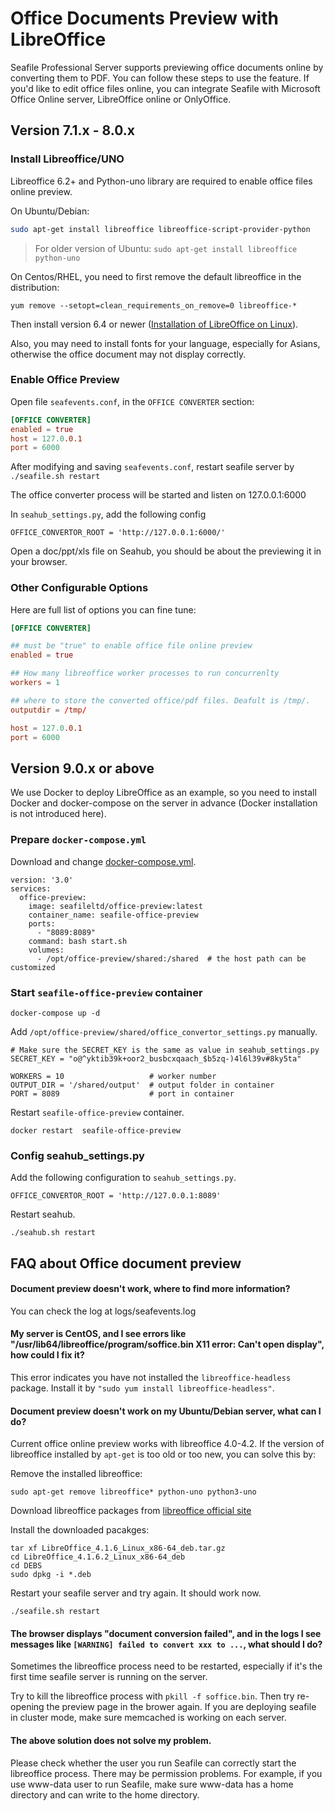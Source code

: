 # Office Documents Preview with LibreOffice

Seafile Professional Server supports previewing office documents online by converting them to PDF. You can follow these steps to use the feature. If you'd like to edit office files online, you can integrate Seafile with Microsoft Office Online server, LibreOffice online or OnlyOffice.


## Version 7.1.x - 8.0.x

### Install Libreoffice/UNO

Libreoffice 6.2+ and Python-uno library are required to enable office files online preview.

On Ubuntu/Debian:

```bash
sudo apt-get install libreoffice libreoffice-script-provider-python
```

> For older version of Ubuntu: `sudo apt-get install libreoffice python-uno`

On Centos/RHEL, you need to first remove the default libreoffice in the distribution:

```
yum remove --setopt=clean_requirements_on_remove=0 libreoffice-* 
```

Then install version 6.4 or newer ([Installation of LibreOffice on Linux](https://wiki.documentfoundation.org/Documentation/Install/Linux#Terminal-Based_Install)).

Also, you may need to install fonts for your language, especially for Asians, otherwise the office document may not display correctly.

### Enable Office Preview

Open file `seafevents.conf`, in the `OFFICE CONVERTER` section:

```conf
[OFFICE CONVERTER]
enabled = true
host = 127.0.0.1
port = 6000
```

After modifying and saving `seafevents.conf`, restart seafile server by `./seafile.sh restart`

The office converter process will be started and listen on 127.0.0.1:6000

In `seahub_settings.py`, add the following config

```
OFFICE_CONVERTOR_ROOT = 'http://127.0.0.1:6000/'
```

Open a doc/ppt/xls file on Seahub, you should be about the previewing it in your browser.

### Other Configurable Options

Here are full list of options you can fine tune:

```conf
[OFFICE CONVERTER]

## must be "true" to enable office file online preview
enabled = true

## How many libreoffice worker processes to run concurrenlty
workers = 1

## where to store the converted office/pdf files. Deafult is /tmp/.
outputdir = /tmp/

host = 127.0.0.1
port = 6000
```

## Version 9.0.x or above

We use Docker to deploy LibreOffice as an example, so you need to install Docker and docker-compose on the server in advance (Docker installation is not introduced here).

### Prepare `docker-compose.yml`

Download and change [docker-compose.yml](./office-preview-yml/docker-compose.yml).

```
version: '3.0'
services:
  office-preview:
    image: seafileltd/office-preview:latest
    container_name: seafile-office-preview
    ports:
      - "8089:8089"
    command: bash start.sh
    volumes:
      - /opt/office-preview/shared:/shared  # the host path can be customized
```

### Start `seafile-office-preview` container

```
docker-compose up -d
```

Add `/opt/office-preview/shared/office_convertor_settings.py` manually.

```
# Make sure the SECRET_KEY is the same as value in seahub_settings.py
SECRET_KEY = "o@^yktib39k+oor2_busbcxqaach_$b5zq-)4l6l39v#8ky5ta"  

WORKERS = 10                   # worker number
OUTPUT_DIR = '/shared/output'  # output folder in container
PORT = 8089                    # port in container
```

Restart `seafile-office-preview` container.
```
docker restart  seafile-office-preview
```

### Config seahub_settings.py

Add the following configuration to `seahub_settings.py`.

```
OFFICE_CONVERTOR_ROOT = 'http://127.0.0.1:8089'
```

Restart seahub.
```
./seahub.sh restart
```

## FAQ about Office document preview

#### Document preview doesn't work, where to find more information?

You can check the log at logs/seafevents.log

#### My server is CentOS, and I see errors like "/usr/lib64/libreoffice/program/soffice.bin X11 error: Can't open display", how could I fix it?

This error indicates you have not installed the `libreoffice-headless` package. Install it by `"sudo yum install libreoffice-headless"`.

#### Document preview doesn't work on my Ubuntu/Debian server, what can I do?

Current office online preview works with libreoffice 4.0-4.2. If the version of libreoffice installed by `apt-get` is too old or too new, you can solve this by:

Remove the installed libreoffice:

```
sudo apt-get remove libreoffice* python-uno python3-uno
```

Download libreoffice packages from [libreoffice official site](https://downloadarchive.documentfoundation.org/libreoffice/old/)

Install the downloaded pacakges:

```
tar xf LibreOffice_4.1.6_Linux_x86-64_deb.tar.gz
cd LibreOffice_4.1.6.2_Linux_x86-64_deb
cd DEBS
sudo dpkg -i *.deb
```

Restart your seafile server and try again. It should work now.

```
./seafile.sh restart
```

#### The browser displays "document conversion failed", and in the logs I see messages like `[WARNING] failed to convert xxx to ...`, what should I do?

Sometimes the libreoffice process need to be restarted, especially if it's the first time seafile server is running on the server.

Try to kill the libreoffice process with `pkill -f soffice.bin`. Then try re-opening the preview page in the brower again. If you are deploying seafile in cluster mode, make sure memcached is working on each server.

#### The above solution does not solve my problem.

Please check whether the user you run Seafile can correctly start the libreoffice process. There may be permission problems. For example, if you use www-data user to run Seafile, make sure www-data has a home directory and can write to the home directory.
